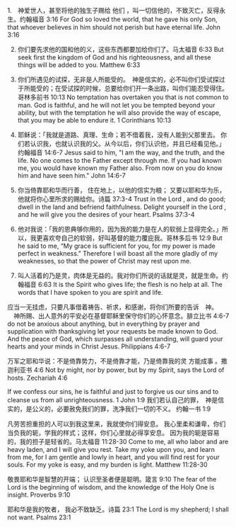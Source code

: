 1.　神爱世人，甚至将他的独生子赐给 他们 ，叫一切信他的，不致灭亡，反得永生。约翰福音 3:16
For God so loved the world, that he gave his only Son, that whoever believes in him should not perish but have eternal life. John 3:16

2. 你们要先求他的国和他的义，这些东西都要加给你们了。马太福音 6:33
But seek first the kingdom of God and his righteousness, and all these things will be added to you. Matthew 6:33

3. 你们所遇见的试探，无非是人所能受的。　神是信实的，必不叫你们受试探过于所能受的；在受试探的时候，总要给你们开一条出路，叫你们能忍受得住。哥林多前书 10:13
No temptation has overtaken you that is not common to man. God is faithful, and he will not let you be tempted beyond your ability, but with the temptation he will also provide the way of escape, that you may be able to endure it. 1 Corinthians 10:13

4. 耶稣说：「我就是道路、真理、生命；若不借着我，没有人能到父那里去。 你们若认识我，也就认识我的父。从今以后，你们认识他，并且已经看见他。」约翰福音 14:6‭-‬7
Jesus said to him, "I am the way, and the truth, and the life. No one comes to the Father except through me.  If you had known me, you would have known my Father also. From now on you do know him and have seen him." John 14:6‭-‬7

5. 你当倚靠耶和华而行善， 住在地上，以他的信实为粮；  又要以耶和华为乐， 他就将你心里所求的赐给你。诗篇 37:3‭-‬4
Trust in the Lord , and do good; dwell in the land and befriend faithfulness. Delight yourself in the Lord , and he will give you the desires of your heart. Psalms 37:3‭-‬4 

6. 他对我说：「我的恩典够你用的，因为我的能力是在人的软弱上显得完全。」所以，我更喜欢夸自己的软弱，好叫基督的能力覆庇我。哥林多后书 12:9
But he said to me, “My grace is sufficient for you, for my power is made perfect in weakness.” Therefore I will boast all the more gladly of my weaknesses, so that the power of Christ may rest upon me.

7. 叫人活着的乃是灵，肉体是无益的。我对你们所说的话就是灵，就是生命。约翰福音 6:63
It is the Spirit who gives life; the flesh is no help at all. The words that I have spoken to you are spirit and life.

应当一无挂虑，只要凡事借着祷告、祈求，和感谢，将你们所要的告诉　神。 　神所赐、出人意外的平安必在基督耶稣里保守你们的心怀意念。腓立比书 4:6‭-‬7
do not be anxious about anything, but in everything by prayer and supplication with thanksgiving let your requests be made known to God. And the peace of God, which surpasses all understanding, will guard your hearts and your minds in Christ Jesus. Philippians 4:6‭-‬7

万军之耶和华说：不是倚靠势力，不是倚靠才能，乃是倚靠我的灵 方能成事 。撒迦利亚书 4:6 
Not by might, nor by power, but by my Spirit, says the Lord of hosts. Zechariah 4:6

If we confess our sins, he is faithful and just to forgive us our sins and to cleanse us from all unrighteousness. 1 John 1:9
我们若认自己的罪，　神是信实的，是公义的，必要赦免我们的罪，洗净我们一切的不义。
约翰一书 1:9

凡劳苦担重担的人可以到我这里来，我就使你们得安息。 我心里柔和谦卑，你们当负我的轭，学我的样式；这样，你们心里就必得享安息。 因为我的轭是容易的，我的担子是轻省的。马太福音 11:28‭-‬30
Come to me, all who labor and are heavy laden, and I will give you rest.  Take my yoke upon you, and learn from me, for I am gentle and lowly in heart, and you will find rest for your souls.  For my yoke is easy, and my burden is light. Matthew 11:28‭-‬30

敬畏耶和华是智慧的开端； 认识至圣者便是聪明。箴言 9:10
The fear of the Lord is the beginning of wisdom, and the knowledge of the Holy One is insight. Proverbs 9:10

耶和华是我的牧者， 我必不致缺乏。诗篇 23:1 The Lord is my shepherd; I shall not want. Psalms 23:1
